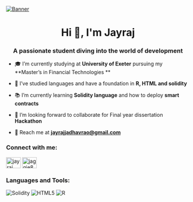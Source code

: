 [![Banner](https://nftcalendar.io/storage/uploads/events/2021/10/o2LKUTFrf72YF3e6oHOWXQvEeSh0RijuoVGCKtHg.gif)](https://nftcalendar.io/storage/uploads/events/2021/10/o2LKUTFrf72YF3e6oHOWXQvEeSh0RijuoVGCKtHg.gif)




<h1 align="center">Hi 👋, I'm Jayraj</h1>
<h3 align="center">A passionate student diving into the world of development</h3>

- 🎓 I’m currently studying at **University of Exeter** pursuing my **Master’s in Financial Technologies **

- 🌱 I’ve studied languages and have a foundation in **R, HTML and solidity**

- 📚 I’m currently learning **Solidity language** and how to deploy **smart contracts**

- 🤝 I’m looking forward to collaborate for Final year dissertation **Hackathon**

- 📧  Reach me at **jayrajjadhavrao@gmail.com**

<h3 align="left">Connect with me:</h3>
<p align="left">
<a href="https://linkedin.com/in/jayraj jadhavrao" target="blank"><img align="center" src="https://raw.githubusercontent.com/rahuldkjain/github-profile-readme-generator/master/src/images/icons/Social/linked-in-alt.svg" alt="jayraj jadhavrao" height="30" width="40" /></a>
<a href="https://discord.gg/jaggie8900" target="blank"><img align="center" src="https://raw.githubusercontent.com/rahuldkjain/github-profile-readme-generator/master/src/images/icons/Social/discord.svg" alt="jaggie8900" height="30" width="40" /></a>
</p>


<h3 align="left">Languages and Tools:</h3>

![Solidity](https://img.shields.io/badge/Solidity-%23363636.svg?style=flat&logo=solidity&logoColor=white) ![HTML5](https://img.shields.io/badge/html5-%23E34F26.svg?style=flat&logo=html5&logoColor=white) ![R](https://img.shields.io/badge/r-%23276DC3.svg?style=flat&logo=r&logoColor=white)


<!-- Proudly created with GPRM ( https://gprm.itsvg.in ) -->
